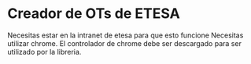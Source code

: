 # Creador de OTs de ETESA
Necesitas estar en la intranet de etesa para que esto funcione
Necesitas utilizar chrome. El controlador de chrome debe ser descargado para ser utilizado por la libreria.
